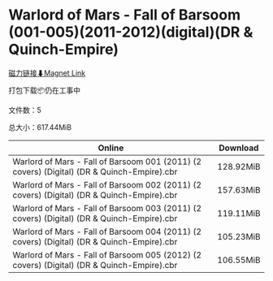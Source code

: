 # Warlord of Mars - Fall of Barsoom (001-005)(2011-2012)(digital)(DR & Quinch-Empire)

[磁力链接⬇Magnet Link](magnet:?xt=urn:btih:0eba61ee0cfa9fcf4fc316490c5654c1b067366f&dn=Warlord%20of%20Mars%20-%20Fall%20of%20Barsoom%20%28001-005%29%282011-2012%29%28digital%29%28DR%20%26%20Quinch-Empire%29)

打包下载📦仍在工事中

文件数：5

总大小：617.44MiB

Online | Download
--- | ---
Warlord of Mars - Fall of Barsoom 001 (2011) (2 covers) (Digital) (DR & Quinch-Empire).cbr | 128.92MiB
Warlord of Mars - Fall of Barsoom 002 (2011) (2 covers) (Digital) (DR & Quinch-Empire).cbr | 157.63MiB
Warlord of Mars - Fall of Barsoom 003 (2011) (2 covers) (Digital) (DR & Quinch-Empire).cbr | 119.11MiB
Warlord of Mars - Fall of Barsoom 004 (2011) (2 covers) (Digital) (DR & Quinch-Empire).cbr | 105.23MiB
Warlord of Mars - Fall of Barsoom 005 (2012) (2 covers) (Digital) (DR & Quinch-Empire).cbr | 106.55MiB
